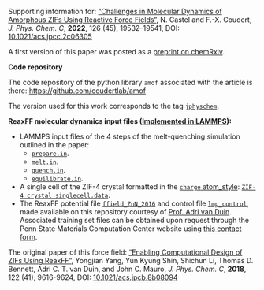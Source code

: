 Supporting information for: [“Challenges in Molecular Dynamics of Amorphous ZIFs Using Reactive Force Fields”](https://doi.org/10.1021/acs.jpcc.2c06305), N. Castel and F.-X. Coudert, _J. Phys. Chem. C_, **2022**, 126 (45), 19532–19541, DOI: [10.1021/acs.jpcc.2c06305](https://doi.org/10.1021/acs.jpcc.2c06305)

A first version of this paper was posted as a [preprint on chemRxiv](https://doi.org/10.26434/chemrxiv-2022-lw5n8-v2).

**Code repository**

The code repository of the python library `amof` associated with the article is there: https://github.com/coudertlab/amof

The version used for this work corresponds to the tag [`jphyschem`](https://github.com/coudertlab/amof/releases/tag/jphyschem).


**ReaxFF molecular dynamics input files ([Implemented in LAMMPS](https://docs.lammps.org/pair_reaxff.html)):**

- LAMMPS input files of the 4 steps of the melt-quenching simulation outlined in the paper:
  - [`prepare.in`](prepare.in).
  - [`melt.in`](melt.in).
  - [`quench.in`](quench.in). 
  - [`equilibrate.in`](equilibrate.in). 
- A single cell of the ZIF-4 crystal formatted in the  [`charge` atom_style](https://docs.lammps.org/atom_style.html): [`ZIF-4_crystal_singlecell.data`](ZIF-4_crystal_singlecell.data).
- The ReaxFF potential file [`ffield_ZnN_2016`](`ffield_ZnN_2016`) and control file [`lmp_control`](`ffield_ZnN_2016`), made available on this repository courtesy of [Prof. Adri van Duin](https://www.engr.psu.edu/adri/Home.aspx). Associated training set files can be obtained upon request through the Penn State Materials Computation Center website using [this contact form](https://www.mri.psu.edu/materials-computation-center/connect-mcc). 

The original paper of this force field: [“Enabling Computational Design of ZIFs Using ReaxFF”](https://doi.org/10.1021/acs.jpcb.8b08094 ), Yongjian Yang, Yun Kyung Shin, Shichun Li, Thomas D. Bennett, Adri C. T. van Duin, and John C. Mauro, _J. Phys. Chem. C_, **2018**, 122 (41), 9616-9624, DOI: [10.1021/acs.jpcb.8b08094 ](https://doi.org/10.1021/acs.jpcb.8b08094 )
